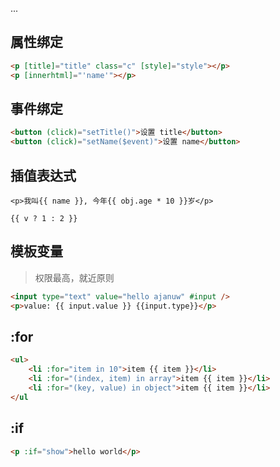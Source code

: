 ...


## 属性绑定
```html
<p [title]="title" class="c" [style]="style"></p>
<p [innerhtml]="'name'"></p>
```

## 事件绑定
```html
<button (click)="setTitle()">设置 title</button>
<button (click)="setName($event)">设置 name</button>
```

## 插值表达式
```
<p>我叫{{ name }}, 今年{{ obj.age * 10 }}岁</p>

{{ v ? 1 : 2 }}
```

## 模板变量
> 权限最高，就近原则
```html
<input type="text" value="hello ajanuw" #input />
<p>value: {{ input.value }} {{input.type}}</p>
```

## :for
```html
<ul>
    <li :for="item in 10">item {{ item }}</li>
    <li :for="(index, item) in array">item {{ item }}</li>
    <li :for="(key, value) in object">item {{ item }}</li>
</ul
```

## :if
```html
<p :if="show">hello world</p>
```